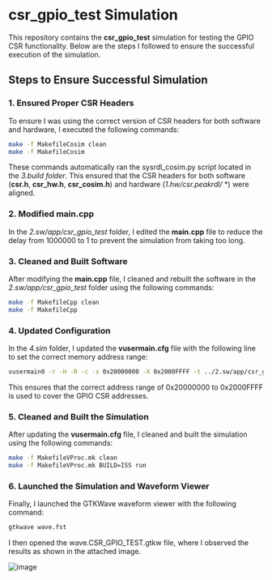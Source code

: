 # csr_gpio_test Simulation

This repository contains the **csr_gpio_test** simulation for testing the GPIO CSR functionality. Below are the steps I followed to ensure the successful execution of the simulation.

## Steps to Ensure Successful Simulation

### 1. Ensured Proper CSR Headers
To ensure I was using the correct version of CSR headers for both software and hardware, I executed the following commands:

```bash
make -f MakefileCosim clean
make -f MakefileCosim
```

These commands automatically ran the sysrdl_cosim.py script located in the *3.build folder*. This ensured that the CSR headers for both software (**csr.h**, **csr_hw.h**, **csr_cosim.h**) and hardware (*1.hw/csr.peakrdl/* *) were aligned.

### 2. Modified main.cpp
In the *2.sw/app/csr_gpio_test* folder, I edited the **main.cpp** file to reduce the delay from 1000000 to 1 to prevent the simulation from taking too long.

### 3. Cleaned and Built Software
After modifying the **main.cpp** file, I cleaned and rebuilt the software in the *2.sw/app/csr_gpio_test* folder using the following commands:

```bash
make -f MakefileCpp clean
make -f MakefileCpp
```

### 4. Updated Configuration
In the *4.sim* folder, I updated the **vusermain.cfg** file with the following line to set the correct memory address range:

```bash
vusermain0 -r -H -R -c -x 0x20000000 -X 0x2000FFFF -t ../2.sw/app/csr_gpio_test/main.elf
```
This ensures that the correct address range of 0x20000000 to 0x2000FFFF is used to cover the GPIO CSR addresses.

### 5. Cleaned and Built the Simulation
After updating the **vusermain.cfg** file, I cleaned and built the simulation using the following commands:

```bash
make -f MakefileVProc.mk clean
make -f MakefileVProc.mk BUILD=ISS run
```

### 6. Launched the Simulation and Waveform Viewer
Finally, I launched the GTKWave waveform viewer with the following command:

```bash
gtkwave wave.fst
```
I then opened the wave.CSR_GPIO_TEST.gtkw file, where I observed the results as shown in the attached image.

![image](https://github.com/user-attachments/assets/ca8dd625-ad9c-4e3f-873d-896a42f9bdf5)


